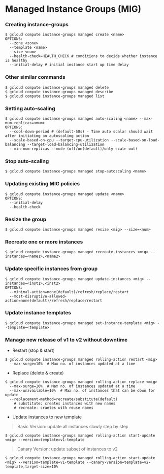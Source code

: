 # Managed Instance Groups (MIG)

### Creating instance-groups
```
$ gcloud compute instance-groups managed create <name>
OPTIONS:
  --zone <zone>
  --template <name>
  --size <num>
  --health-check=HEALTH_CHECK # conditions to decide whether instance is healthy
  --initial-delay # initial instance start up time delay
```
### Other similar commands
```
$ gcloud compute instance-groups managed delete
$ gcloud compute instance-groups managed describe
$ gcloud compute instance-groups managed list
```

### Setting auto-scaling
```
$ gcloud compute instance-groups managed auto-scaling <name> --max-num-replicas=<num>
OPTIONS:
  --cool-down-period # (default-60s) - Time auto scalar should wait after initiating an autoscaling action
  --scale-based-on-cpu --target-cpu-utilization --scale-based-on-load-balancing --target-load-balancing-utilization
  --min-num-replicas --mode (off/on(default)/only scale out)
```

### Stop auto-scaling
```
$ gcloud compute instance-groups managed stop-autoscaling <name>
```

### Updating existing MIG policies
```
$ gcloud compute instance-groups managed update <name>
OPTIONS:
  --initial-delay
  --health-check
```

### Resize the group
```
$ gcloud compute instance-groups managed resize <mig> --size=<num>
```

### Recreate one or more instances
```
$ gcloud compute instance-groups managed recreate-instances <mig> --instances=<name1>,<name2>
```

### Update specific instances from group
```
$ gcloud compute instance-groups managed update-instances <mig> --instances=<inst1>,<inst2>
OPTIONS:
  --minimal-action=none(default)/refresh/replace/restart
  --most-disruptive-allowed-action=none(default)/refresh/replace/restart
```

### Update instance templates
```
$ gcloud compute instance-groups managed set-instance-template <mig> --template=<template>
```

### Manage new release of v1 to v2 without downtime
* Restart (stop & start)
```
$ gcloud compute instance-groups managed rolling-action restart <mig>
  --max-surge=10%  # Max no. of instances updated at a time
```

* Replace (delete & create)
```
$ gcloud compute instance-groups managed rolling-action replace <mig>
  --max-surge=10%  # Max no. of instances updated at a time
  --max-unavailable=10%  # Max no. of instances that can be down for update
  --replacement-method=recreate/substitute(default)
    # substitute: creates instances with new names
    # recreate: craetes with reuse names
```

* Update instances to new template
> Basic Version: update all instances slowly step by step  
```
$ gcloud compute instance-groups managed rolling-action start-update <mig> --version=template=v1-template
```
> Canary Version: update subset of instances to v2
```
$ gcloud compute instance-groups managed rolling-action start-update <mig> --version=template=v1-template --canary-version=template=v2-template,target-size=10%
```

